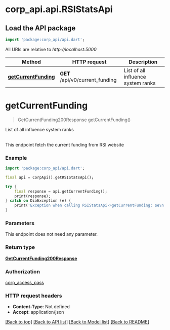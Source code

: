 # corp_api.api.RSIStatsApi

## Load the API package
```dart
import 'package:corp_api/api.dart';
```

All URIs are relative to *http://localhost:5000*

Method | HTTP request | Description
------------- | ------------- | -------------
[**getCurrentFunding**](RSIStatsApi.md#getcurrentfunding) | **GET** /api/v0/current_funding | List of all influence system ranks


# **getCurrentFunding**
> GetCurrentFunding200Response getCurrentFunding()

List of all influence system ranks

<br/>This endpoint fetch the current funding from RSI website<br/>

### Example
```dart
import 'package:corp_api/api.dart';

final api = CorpApi().getRSIStatsApi();

try {
    final response = api.getCurrentFunding();
    print(response);
} catch on DioException (e) {
    print('Exception when calling RSIStatsApi->getCurrentFunding: $e\n');
}
```

### Parameters
This endpoint does not need any parameter.

### Return type

[**GetCurrentFunding200Response**](GetCurrentFunding200Response.md)

### Authorization

[corp_access_pass](../README.md#corp_access_pass)

### HTTP request headers

 - **Content-Type**: Not defined
 - **Accept**: application/json

[[Back to top]](#) [[Back to API list]](../README.md#documentation-for-api-endpoints) [[Back to Model list]](../README.md#documentation-for-models) [[Back to README]](../README.md)

